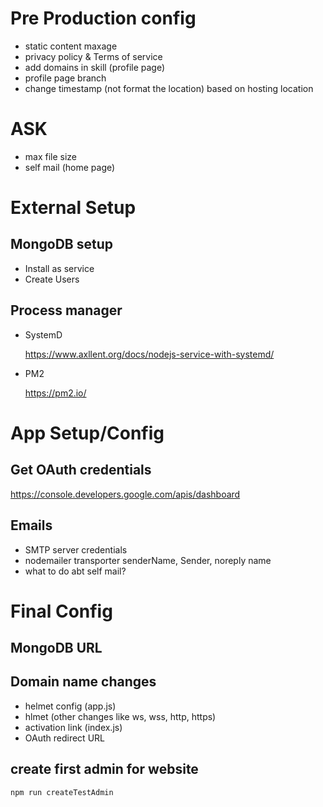 # Pre Production config

- static content maxage
- privacy policy & Terms of service
- add domains in skill (profile page)
- profile page branch
- change timestamp (not format the location) based on hosting location

# ASK

- max file size
- self mail (home page)

# External Setup

## MongoDB setup

- Install as service
- Create Users

## Process manager
- SystemD

    https://www.axllent.org/docs/nodejs-service-with-systemd/

- PM2

    https://pm2.io/

# App Setup/Config

## Get OAuth credentials
https://console.developers.google.com/apis/dashboard

## Emails

- SMTP server credentials
- nodemailer transporter senderName, Sender, noreply name
- what to do abt self mail?

# Final Config

## MongoDB URL

## Domain name changes

- helmet config (app.js)
- hlmet (other changes like ws, wss, http, https)
- activation link (index.js)
- OAuth redirect URL

## create first admin for website
`npm run createTestAdmin`
